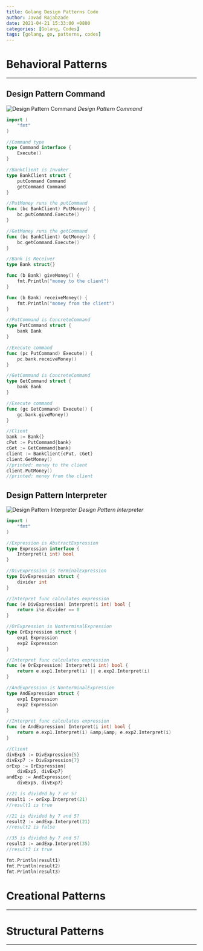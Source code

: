 ```yaml
---
title: Golang Design Patterns Code
author: Javad Rajabzade
date: 2021-04-21 15:33:00 +0800
categories: [Golang, Codes]
tags: [golang, go, patterns, codes]
---
```


# Behavioral Patterns
---

## Design Pattern Command

![Design Pattern Command](https://raw.githubusercontent.com/Ja7ad/blog/master/images/patterns/19302.png)
_Design Pattern Command_

```go
import (
    "fmt"
)

//Command type
type Command interface {
    Execute()
}

//BankClient is Invoker
type BankClient struct {
    putCommand Command
    getCommand Command
}

//PutMoney runs the putCommand
func (bc BankClient) PutMoney() {
    bc.putCommand.Execute()
}

//GetMoney runs the getCommand
func (bc BankClient) GetMoney() {
    bc.getCommand.Execute()
}

//Bank is Receiver
type Bank struct{}

func (b Bank) giveMoney() {
    fmt.Println("money to the client")
}

func (b Bank) receiveMoney() {
    fmt.Println("money from the client")
}

//PutCommand is ConcreteCommand
type PutCommand struct {
    bank Bank
}

//Execute command
func (pc PutCommand) Execute() {
    pc.bank.receiveMoney()
}

//GetCommand is ConcreteCommand
type GetCommand struct {
    bank Bank
}

//Execute command
func (gc GetCommand) Execute() {
    gc.bank.giveMoney()
}

//Client
bank := Bank{}
cPut := PutCommand{bank}
cGet := GetCommand{bank}
client := BankClient{cPut, cGet}
client.GetMoney()
//printed: money to the client
client.PutMoney()
//printed: money from the client
```

## Design Pattern Interpreter

![Design Pattern Interpreter](https://raw.githubusercontent.com/Ja7ad/blog/master/images/patterns/19303.png)
_Design Pattern Interpreter_

```go
import (
    "fmt"
)

//Expression is AbstractExpression
type Expression interface {
    Interpret(i int) bool
}

//DivExpression is TerminalExpression
type DivExpression struct {
    divider int
}

//Interpret func calculates expression
func (e DivExpression) Interpret(i int) bool {
    return i%e.divider == 0
}

//OrExpression is NonterminalExpression
type OrExpression struct {
    exp1 Expression
    exp2 Expression
}

//Interpret func calculates expression
func (e OrExpression) Interpret(i int) bool {
    return e.exp1.Interpret(i) || e.exp2.Interpret(i)
}

//AndExpression is NonterminalExpression
type AndExpression struct {
    exp1 Expression
    exp2 Expression
}

//Interpret func calculates expression
func (e AndExpression) Interpret(i int) bool {
    return e.exp1.Interpret(i) &amp;&amp; e.exp2.Interpret(i)
}

//Client
divExp5 := DivExpression{5}
divExp7 := DivExpression{7}
orExp := OrExpression{
    divExp5, divExp7}
andExp := AndExpression{
    divExp5, divExp7}

//21 is divided by 7 or 5?
result1 := orExp.Interpret(21)
//result1 is true

//21 is divided by 7 and 5?
result2 := andExp.Interpret(21)
//result2 is false

//35 is divided by 7 and 5?
result3 := andExp.Interpret(35)
//result3 is true

fmt.Println(result1)
fmt.Println(result2)
fmt.Println(result3)
```

# Creational Patterns
---

# Structural Patterns
---